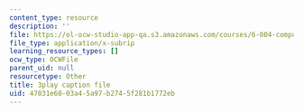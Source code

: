 ```yaml
---
content_type: resource
description: ''
file: https://ol-ocw-studio-app-qa.s3.amazonaws.com/courses/6-004-computation-structures-spring-2017/47031e6003a45a97b2745f281b1772eb_IK9OVbj_Ir0.vtt
file_type: application/x-subrip
learning_resource_types: []
ocw_type: OCWFile
parent_uid: null
resourcetype: Other
title: 3play caption file
uid: 47031e60-03a4-5a97-b274-5f281b1772eb
---
```

